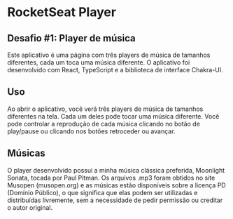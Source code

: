 # RocketSeat Player

## Desafio #1: Player de música

Este aplicativo é uma página com três players de música de tamanhos diferentes, cada um toca uma música diferente. O aplicativo foi desenvolvido com React, TypeScript e a biblioteca de interface Chakra-UI.

## Uso

Ao abrir o aplicativo, você verá três players de música de tamanhos diferentes na tela. Cada um deles pode tocar uma música diferente. Você pode controlar a reprodução de cada música clicando no botão de play/pause ou clicando nos botões retroceder ou avançar.

## Músicas

O player desenvolvido possui a minha música clássica preferida, Moonlight Sonata, tocada por Paul Pitman. Os arquivos .mp3 foram obtidos no site Musopen (musopen.org) e as músicas estão disponíveis sobre a licença PD (Domínio Público), o que significa que elas podem ser utilizadas e distribuídas livremente, sem a necessidade de pedir permissão ou creditar o autor original.